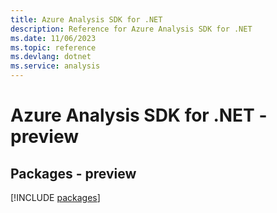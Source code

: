 ```yaml
---
title: Azure Analysis SDK for .NET
description: Reference for Azure Analysis SDK for .NET
ms.date: 11/06/2023
ms.topic: reference
ms.devlang: dotnet
ms.service: analysis
---
```

# Azure Analysis SDK for .NET - preview
## Packages - preview
[!INCLUDE [packages](analysis-index.md)]